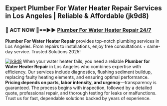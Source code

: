## Expert Plumber For Water Heater Repair Services in Los Angeles | Reliable & Affordable (jk9d8)  

<h3>🚿 ACT NOW 🌟==►► <a href="https://tinyurl.com/2ne6vx2x" rel="nofollow">Plumber For Water Heater Repair 24/7</a></h3>

**Plumber For Water Heater Repair** provides top-notch plumbing services in Los Angeles. From repairs to installations, enjoy free consultations + same-day service. Trusted Solutions 2025!

[![jk9d8](https://i.imgur.com/4PFF4AK.jpeg)](https://tinyurl.com/2ne6vx2x)
When your water heater fails, you need a reliable **Plumber for Water Heater Repair** in Los Angeles who combines expertise with efficiency. Our services include diagnostics, flushing sediment buildup, replacing faulty heating elements, and ensuring optimal performance. **Pricing depends on parts, labor intensity, and urgency**—transparency is guaranteed. The process begins with inspection, followed by a detailed quote, professional repair, and thorough testing for leaks or malfunctions. Trust us for fast, dependable solutions backed by years of experience.